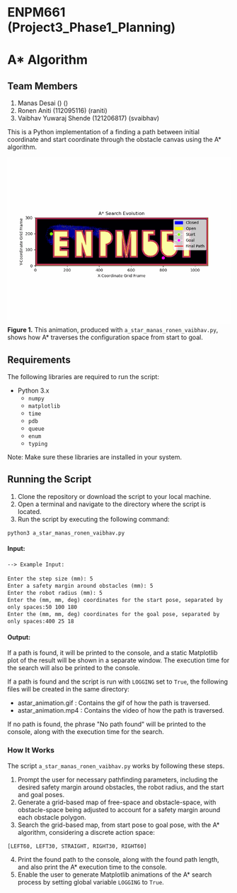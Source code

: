 # ENPM661 (Project3_Phase1_Planning)
# A* Algorithm

## Team Members 
1. Manas Desai () ()
2. Ronen Aniti (112095116) (raniti)
3. Vaibhav Yuwaraj Shende (121206817) (svaibhav)



This is a Python implementation of a finding a path between initial coordinate and start coordinate through the obstacle canvas using the A* algorithm. 

![Animation Result](/astar_animation.gif)
**Figure 1.** This animation, produced with `a_star_manas_ronen_vaibhav.py`, shows how A* traverses the configuration space from start to goal. 

## Requirements

The following libraries are required to run the script:

- Python 3.x
  - `numpy`
  - `matplotlib`
  - `time`
  - `pdb`
  - `queue`
  - `enum`
  - `typing`

Note: Make sure these libraries are installed in your system.

## Running the Script
1. Clone the repository or download the script to your local machine.
2. Open a terminal and navigate to the directory where the script is located.
3. Run the script by executing the following command:

```
python3 a_star_manas_ronen_vaibhav.py
```

#### Input:

```
--> Example Input:

Enter the step size (mm): 5
Enter a safety margin around obstacles (mm): 5
Enter the robot radius (mm): 5
Enter the (mm, mm, deg) coordinates for the start pose, separated by only spaces:50 100 180
Enter the (mm, mm, deg) coordinates for the goal pose, separated by only spaces:400 25 18
```

#### Output:

If a path is found, it will be printed to the console, and a static Matplotlib plot of the result will be shown in a separate window. The execution time for the search will also be printed to the console. 

If a path is found and the script is run with `LOGGING` set to `True`, the following files will be created in the same directory:

* astar_animation.gif : Contains the gif of how the path is traversed.
* astar_animation.mp4 : Contains the video of how the path is traversed.

If no path is found, the phrase "No path found" will be printed to the console, along with the execution time for the search. 

### How It Works

The script `a_star_manas_ronen_vaibhav.py` works by following these steps. 

1. Prompt the user for necessary pathfinding parameters, including the desired safety margin around obstacles, the robot radius, and the start and goal poses. 
2. Generate a grid-based map of free-space and obstacle-space, with obstacle-space being adjusted to account for a safety margin around each obstacle polygon. 
3. Search the grid-based map, from start pose to goal pose, with the A* algorithm, considering a discrete action space: 

```
[LEFT60, LEFT30, STRAIGHT, RIGHT30, RIGHT60]
```
4. Print the found path to the console, along with the found path length, and also print the A* execution time to the console. 
5. Enable the user to generate Matplotlib animations of the A* search process by setting global variable `LOGGING` to `True`.    